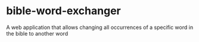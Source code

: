 # bible-word-exchanger
A web application that allows changing all occurrences of a specific word in the bible to another word
